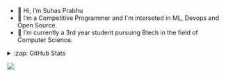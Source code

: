 - 👋 Hi, I’m Suhas Prabhu
- 👀 I’m a Competitive Programmer and I'm interseted in ML, Devops and Open Source.
- 🌱 I’m currently a 3rd year student pursuing Btech in the field of Computer Science.

<details>
  <summary>:zap: GitHub Stats</summary>
  <img align="left" alt="Suhas Prabhu's GitHub Stats" src="github-readme-stats-dusky-rho.vercel.app/api?username=Suhas-2002">
</details>

![](https://komarev.com/ghpvc/?username=Suhas-2002&color=blue)
<!---
Suhas-2002/Suhas-2002 is a ✨ special ✨ repository because its `README.md` (this file) appears on your GitHub profile.
You can click the Preview link to take a look at your changes.
--->
